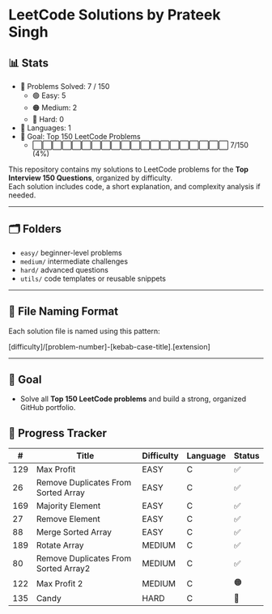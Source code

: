 # LeetCode Solutions by Prateek Singh
<!-- STATS_START -->
## :bar_chart: Stats
- :1234: Problems Solved: 7 / 150
  - :green_circle: Easy: 5
  - :orange_circle: Medium: 2
  - :red_circle: Hard: 0
- :jigsaw: Languages: 1
- :dart: Goal: Top 150 LeetCode Problems
  - :white_large_square::white_large_square::white_large_square::white_large_square::white_large_square::white_large_square::white_large_square::white_large_square::white_large_square::white_large_square::white_large_square::white_large_square::white_large_square::white_large_square::white_large_square::white_large_square::white_large_square::white_large_square::white_large_square::white_large_square: 7/150 (4%)
<!-- STATS_END -->



































<!-- STATS_END -->
<!-- STATS_END -->
<!-- STATS_END -->
<!-- STATS_END -->
<!-- STATS_END -->
<!-- STATS_END -->
<!-- STATS_END -->
<!-- STATS_END -->



This repository contains my solutions to LeetCode problems for the **Top Interview 150 Questions**, organized by difficulty.  
Each solution includes code, a short explanation, and complexity analysis if needed.

---

## :card_index_dividers: Folders

- `easy/` beginner-level problems  
- `medium/` intermediate challenges  
- `hard/` advanced questions  
- `utils/` code templates or reusable snippets

---

## :receipt: File Naming Format

Each solution file is named using this pattern:

[difficulty]/[problem-number]-[kebab-case-title].[extension]

---

## :rocket: Goal

- Solve all **Top 150 LeetCode problems** and build a strong, organized GitHub portfolio.

<!-- TRACKER_END -->

<!-- TRACKER_END -->

<!-- TRACKER_END -->

<!-- TRACKER_END -->

<!-- TRACKER_END -->

<!-- TRACKER_END -->

<!-- TRACKER_END -->

<!-- TRACKER_START -->
## :calendar: Progress Tracker
| # | Title | Difficulty | Language | Status |
|---|-------|------------|----------|--------|
| 129 | Max Profit | EASY | C | :white_check_mark: |
| 26 | Remove Duplicates From Sorted Array | EASY | C | :white_check_mark: |
| 169 | Majority Element | EASY | C | :white_check_mark: |
| 27 | Remove Element | EASY | C | :white_check_mark: |
| 88 | Merge Sorted Array | EASY | C | :white_check_mark: |
| 189 | Rotate Array | MEDIUM | C | :white_check_mark: |
| 80 | Remove Duplicates From Sorted Array2 | MEDIUM | C | :white_check_mark: |
| 122 | Max Profit 2 | MEDIUM | C | :orange_circle: |
| 135 | Candy | HARD | C | :red_circle: |
<!-- TRACKER_END -->



































<!-- TRACKER_END -->
